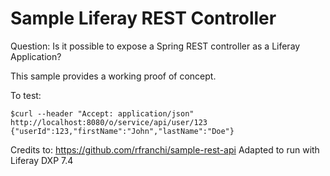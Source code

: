 # Sample Liferay REST Controller

Question: Is it possible to expose a Spring REST controller as a Liferay Application?

This sample provides a working proof of concept.

To test:

```
$curl --header "Accept: application/json" http://localhost:8080/o/service/api/user/123
{"userId":123,"firstName":"John","lastName":"Doe"}
```

Credits to: https://github.com/rfranchi/sample-rest-api
Adapted to run with Liferay DXP 7.4